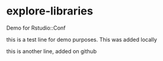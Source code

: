 # explore-libraries
Demo for Rstudio::Conf

this is a test line for demo purposes. This was added locally

this is another line, added on github
